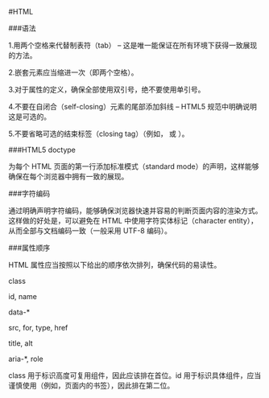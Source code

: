 #HTML

###语法

1.用两个空格来代替制表符（tab） – 这是唯一能保证在所有环境下获得一致展现的方法。

2.嵌套元素应当缩进一次（即两个空格）。

3.对于属性的定义，确保全部使用双引号，绝不要使用单引号。

4.不要在自闭合（self-closing）元素的尾部添加斜线 – HTML5 规范中明确说明这是可选的。

5.不要省略可选的结束标签（closing tag）（例如，</li> 或 </body>）。


###HTML5 doctype

为每个 HTML 页面的第一行添加标准模式（standard mode）的声明，这样能够确保在每个浏览器中拥有一致的展现。
<!DOCTYPE html>


###字符编码

通过明确声明字符编码，能够确保浏览器快速并容易的判断页面内容的渲染方式。这样做的好处是，可以避免在 HTML 中使用字符实体标记（character entity），从而全部与文档编码一致（一般采用 UTF-8 编码）。


###属性顺序

HTML 属性应当按照以下给出的顺序依次排列，确保代码的易读性。

class

id, name

data-*

src, for, type, href

title, alt

aria-*, role

class 用于标识高度可复用组件，因此应该排在首位。id 用于标识具体组件，应当谨慎使用（例如，页面内的书签），因此排在第二位。


